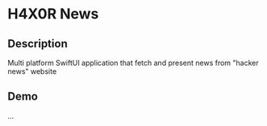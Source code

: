 # H4X0R News

## Description
Multi platform SwiftUI application that fetch and present news from "hacker news" website

## Demo

...

